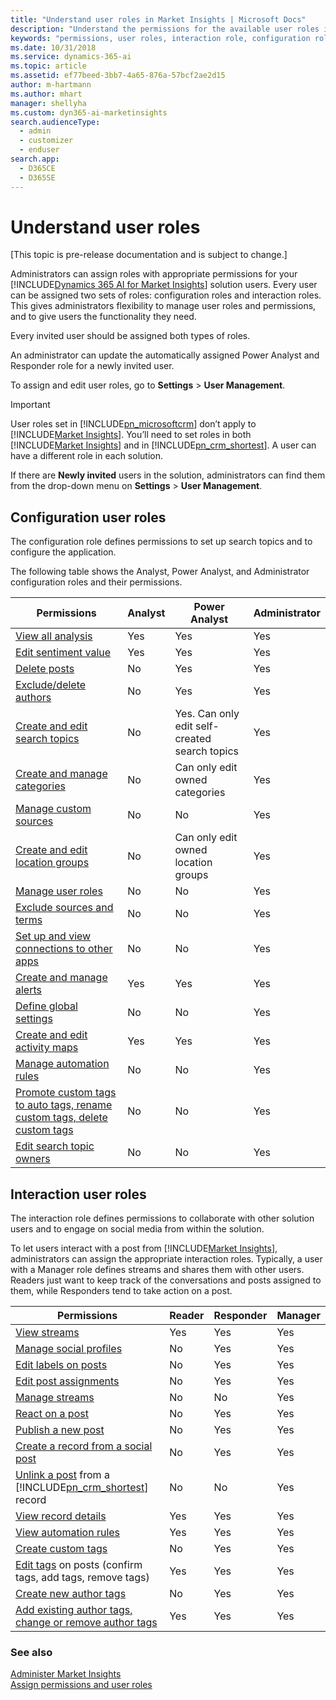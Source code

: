 ```yaml
---
title: "Understand user roles in Market Insights | Microsoft Docs"
description: "Understand the permissions for the available user roles in Market Insights."
keywords: "permissions, user roles, interaction role, configuration role"
ms.date: 10/31/2018
ms.service: dynamics-365-ai
ms.topic: article
ms.assetid: ef77beed-3bb7-4a65-876a-57bcf2ae2d15
author: m-hartmann
ms.author: mhart
manager: shellyha
ms.custom: dyn365-ai-marketinsights
search.audienceType: 
  - admin
  - customizer
  - enduser
search.app: 
  - D365CE
  - D365SE
---
```


# Understand user roles


<!--from editor: If the following sentence is informational only and not a link, change brackets to parentheses.-->


[This topic is pre-release documentation and is subject to change.]

Administrators can assign roles with appropriate permissions for your [!INCLUDE[Dynamics 365 AI for Market Insights](../includes/pn-market-insights-long.md)] solution users. Every user can be assigned two sets of roles: configuration roles and interaction roles. This gives administrators flexibility to manage user roles and permissions, and to give users the functionality they need.  

Every invited user should be assigned both types of roles.  

An administrator can update the automatically assigned Power Analyst and Responder role for a newly invited user.

To assign and edit user roles, go to **Settings** > **User Management**.  

> [!IMPORTANT]
>  User roles set in [!INCLUDE[pn_microsoftcrm](../includes/pn-microsoftcrm.md)] don’t apply to [!INCLUDE[Market Insights](../includes/pn-market-insights-short.md)]. You’ll need to set roles in both [!INCLUDE[Market Insights](../includes/pn-market-insights-short.md)] and in [!INCLUDE[pn_crm_shortest](../includes/pn-crm-shortest.md)]. A user can have a different role in each solution.  
> 
>  If there are **Newly invited** users in the solution, administrators can find them from the drop-down menu on **Settings** > **User Management**.  

## Configuration user roles  

The configuration role defines permissions to set up search topics and to configure the application.  

The following table shows the Analyst, Power Analyst, and Administrator configuration roles and their permissions.  

|Permissions|Analyst|Power Analyst|Administrator|  
|-----------------|-------------|-------------------|-------------------|  
|[View all analysis](analyze-social-data-using-widgets.md)|Yes|Yes|Yes|  
|[Edit sentiment value](work-with-posts.md)|Yes|Yes|Yes|  
|[Delete posts](work-with-posts.md)|No|Yes|Yes|  
|[Exclude/delete authors](manage-authors.md)|No|Yes|Yes|  
|[Create and edit search topics](set-up-searches.md)|No|Yes. Can only edit self-created search topics|Yes|  
|[Create and manage categories](search-topic-categories.md)|No|Can only edit owned categories|Yes|  
|[Manage custom sources](custom-sources.md)|No|No|Yes|  
|[Create and edit location groups](manage-global-settings.md)|No|Can only edit owned location groups|Yes|  
|[Manage user roles](assign-user-roles.md)|No|No|Yes|  
|[Exclude sources and terms](search-results-quality.md)|No|No|Yes|  
|[Set up and view connections to other apps](manage-connections.md)|No|No|Yes|  
|[Create and manage alerts](email-alerts.md)|Yes|Yes|Yes|  
|[Define global settings](manage-global-settings.md)|No|No|Yes|  
|[Create and edit activity maps](activity-maps.md)|Yes|Yes|Yes|  
|[Manage automation rules](automation-rules.md)|No|No|Yes|  
|[Promote custom tags to auto tags, rename custom tags, delete custom tags](tags.md)|No|No|Yes|  
|[Edit search topic owners](set-up-searches.md)|No|No|Yes|  

## Interaction user roles  

The interaction role defines permissions to collaborate with other solution users and to engage on social media from within the solution.  

To let users interact with a post from [!INCLUDE[Market Insights](../includes/pn-market-insights-short.md)], administrators can assign the appropriate interaction roles. Typically, a user with a Manager role defines streams and shares them with other users. Readers just want to keep track of the conversations and posts assigned to them, while Responders tend to take action on a post.  


|       Permissions                  | Reader | Responder | Manager |
|------------------------|--------|-----------|---------|
|  [View streams](social-center.md)          |  Yes   |    Yes    |   Yes   |
|  [Manage social profiles](manage-social-profiles.md)                       |   No   |    Yes    |   Yes   |
|  [Edit labels on posts](work-with-posts.md)                                 |   No   |    Yes    |   Yes   |
|  [Edit post assignments](work-with-posts.md)                              |   No   |    Yes    |   Yes   |
|  [Manage streams](social-center.md)                                    |   No   |    No     |   Yes   |
|  [React on a post](publish-react-posts.md)                                |   No   |    Yes    |   Yes   |
|  [Publish a new post](publish-react-posts.md)                          |   No   |    Yes    |   Yes   |
|  [Create a record from a social post](create-dynamics-365-record-from-social-post.md)        |   No   |    Yes    |   Yes   |
|  [Unlink a post](create-dynamics-365-record-from-social-post.md) from a [!INCLUDE[pn_crm_shortest](../includes/pn-crm-shortest.md)] record |   No   |    No     |   Yes   |
|  [View record details](create-dynamics-365-record-from-social-post.md)            |  Yes   |    Yes    |   Yes   |
|  [View automation rules](automation-rules.md)                                  |  Yes   |    Yes    |   Yes   |
|  [Create custom tags](tags.md)                                                   |   No   |    Yes    |   Yes   |
|  [Edit tags](tags.md) on posts (confirm  tags, add tags, remove tags)             |  Yes   |    Yes    |   Yes   |
|  [Create new author tags](author-tags.md)                                       |   No   |    Yes    |   Yes   |
|  [Add existing author tags, change or remove author tags](author-tags.md)           |  Yes   |    Yes    |   Yes   |

### See also  
[Administer Market Insights](settings-administration.md)   
[Assign permissions and user roles](assign-user-roles.md)

